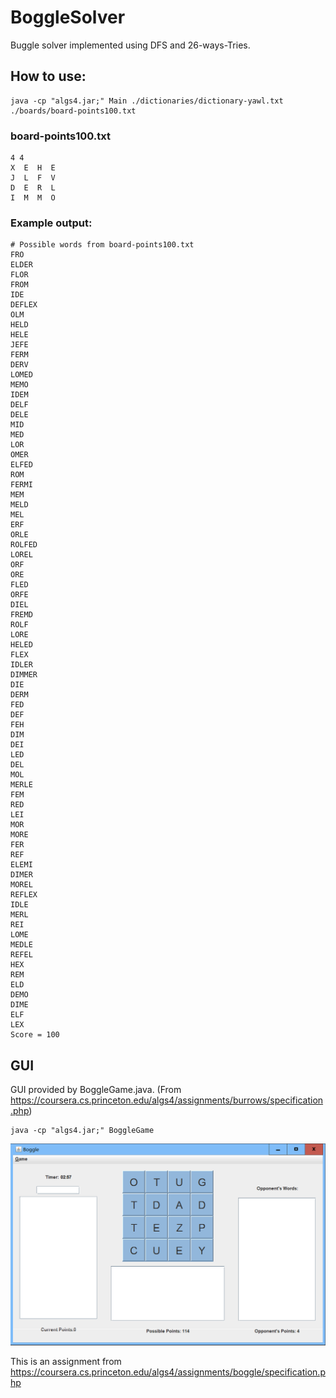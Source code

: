 # BoggleSolver

Buggle solver implemented using DFS and 26-ways-Tries.

## How to use:

```
java -cp "algs4.jar;" Main ./dictionaries/dictionary-yawl.txt ./boards/board-points100.txt
```

### board-points100.txt
```
4 4
X  E  H  E  
J  L  F  V  
D  E  R  L  
I  M  M  O
```

### Example output:
```
# Possible words from board-points100.txt
FRO
ELDER
FLOR
FROM
IDE
DEFLEX
OLM
HELD
HELE
JEFE
FERM
DERV
LOMED
MEMO
IDEM
DELF
DELE
MID
MED
LOR
OMER
ELFED
ROM
FERMI
MEM
MELD
MEL
ERF
ORLE
ROLFED
LOREL
ORF
ORE
FLED
ORFE
DIEL
FREMD
ROLF
LORE
HELED
FLEX
IDLER
DIMMER
DIE
DERM
FED
DEF
FEH
DIM
DEI
LED
DEL
MOL
MERLE
FEM
RED
LEI
MOR
MORE
FER
REF
ELEMI
DIMER
MOREL
REFLEX
IDLE
MERL
REI
LOME
MEDLE
REFEL
HEX
REM
ELD
DEMO
DIME
ELF
LEX
Score = 100
```

## GUI
GUI provided by BoggleGame.java. (From https://coursera.cs.princeton.edu/algs4/assignments/burrows/specification.php)
```
java -cp "algs4.jar;" BoggleGame
```

![](GUI.png)

This is an assignment from https://coursera.cs.princeton.edu/algs4/assignments/boggle/specification.php
